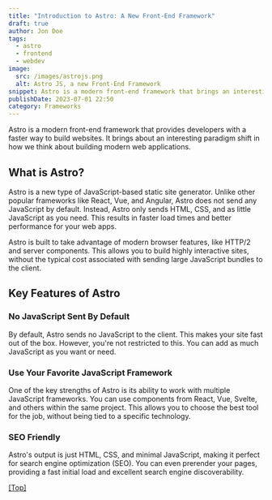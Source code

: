 ```yaml
---
title: "Introduction to Astro: A New Front-End Framework"
draft: true
author: Jon Doe
tags:
  - astro
  - frontend
  - webdev
image:
  src: /images/astrojs.png
  alt: Astro JS, a new Front-End Framework
snippet: Astro is a modern front-end framework that brings an interesting paradigm shift in web application development, focusing on sending less JavaScript and leveraging modern browser features.
publishDate: 2023-07-01 22:50
category: Frameworks
---
```

Astro is a modern front-end framework that provides developers with a faster way to build websites. It brings about an interesting paradigm shift in how we think about building modern web applications. 

## What is Astro?

Astro is a new type of JavaScript-based static site generator. Unlike other popular frameworks like React, Vue, and Angular, Astro does not send any JavaScript by default. Instead, Astro only sends HTML, CSS, and as little JavaScript as you need. This results in faster load times and better performance for your web apps.

Astro is built to take advantage of modern browser features, like HTTP/2 and server components. This allows you to build highly interactive sites, without the typical cost associated with sending large JavaScript bundles to the client.


## Key Features of Astro


### No JavaScript Sent By Default

By default, Astro sends no JavaScript to the client. This makes your site fast out of the box. However, you're not restricted to this. You can add as much JavaScript as you want or need.


### Use Your Favorite JavaScript Framework

One of the key strengths of Astro is its ability to work with multiple JavaScript frameworks. You can use components from React, Vue, Svelte, and others within the same project. This allows you to choose the best tool for the job, without being tied to a specific technology.


### SEO Friendly

Astro's output is just HTML, CSS, and minimal JavaScript, making it perfect for search engine optimization (SEO). You can even prerender your pages, providing a fast initial load and excellent search engine discoverability.

<a href="#top">[Top]</a>

